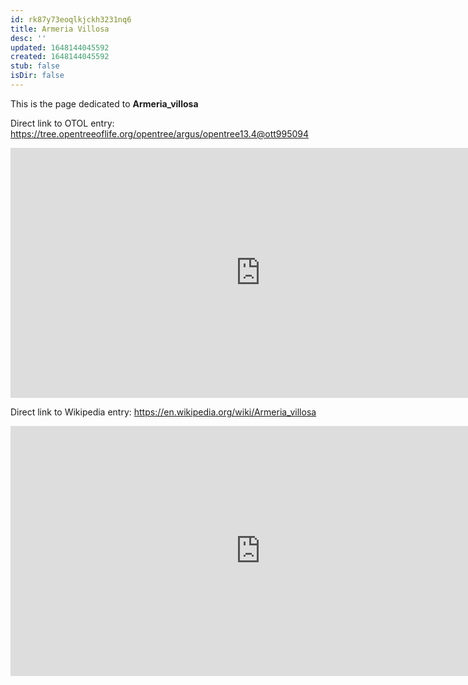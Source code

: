 ```yaml
---
id: rk87y73eoqlkjckh3231nq6
title: Armeria Villosa
desc: ''
updated: 1648144045592
created: 1648144045592
stub: false
isDir: false
---
```

This is the page dedicated to **Armeria_villosa**


Direct link to OTOL entry: https://tree.opentreeoflife.org/opentree/argus/opentree13.4@ott995094



<html>
    <body>
    <iframe src="https://tree.opentreeoflife.org/opentree/argus/opentree13.4@ott995094"
    width="800" height="400" frameborder="0" allowfullscreen> </iframe>
    </body>
</html>
    


Direct link to Wikipedia entry: https://en.wikipedia.org/wiki/Armeria_villosa



<html>
    <body>
    <iframe src="https://en.wikipedia.org/wiki/Armeria_villosa"
    width="800" height="400" frameborder="0" allowfullscreen> </iframe>
    </body>
</html>
    
